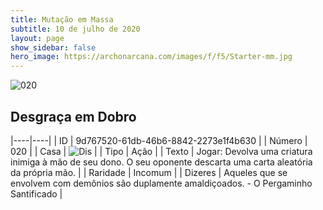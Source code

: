 ```yaml
---
title: Mutação em Massa
subtitle: 10 de julho de 2020
layout: page
show_sidebar: false
hero_image: https://archonarcana.com/images/f/f5/Starter-mm.jpg
---
```


![020](https://cdn.keyforgegame.com/media/card_front/pt/479_020_RC4FQP8P54VG_pt.png)

## Desgraça em Dobro

|----|----|
| ID | 9d767520-61db-46b6-8842-2273e1f4b630 |
| Número | 020 |
| Casa | ![Dis](https://archonarcana.com/images/thumb/e/e8/Dis.png/22px-Dis.png "Dis") |
| Tipo | Ação |
| Texto | Jogar: Devolva uma criatura inimiga à mão de seu dono. O seu oponente descarta uma carta aleatória da própria mão. |
| Raridade | Incomum |
| Dizeres | Aqueles que se envolvem com demônios   são duplamente amaldiçoados.   - O Pergaminho Santificado |
